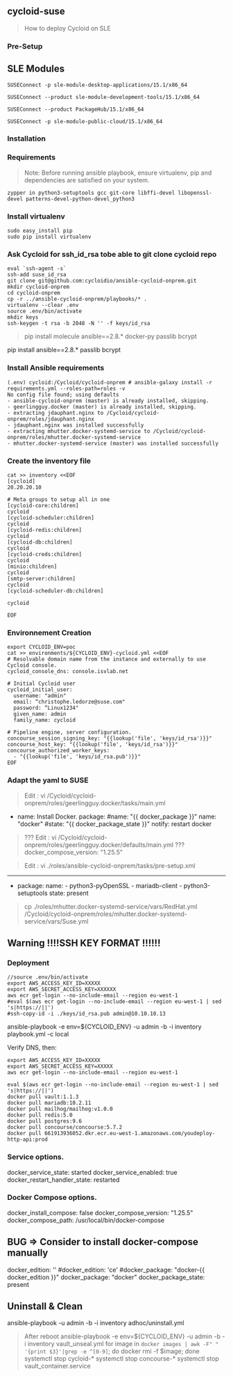 ## cycloid-suse
>How to deploy Cycloid on SLE

### Pre-Setup

SLE Modules
-----------
```
SUSEConnect -p sle-module-desktop-applications/15.1/x86_64

SUSEConnect --product sle-module-development-tools/15.1/x86_64

SUSEConnect --product PackageHub/15.1/x86_64

SUSEConnect -p sle-module-public-cloud/15.1/x86_64
```
### Installation

### Requirements
>Note: Before running ansible playbook, ensure virtualenv, pip and dependencies are satisfied on your system.

```
zypper in python3-setuptools gcc git-core libffi-devel libopenssl-devel patterns-devel-python-devel_python3 
```

### Install virtualenv
```
sudo easy_install pip
sudo pip install virtualenv
```
### Ask Cycloid for ssh_id_rsa tobe able to git clone cycloid repo 
```
eval `ssh-agent -s`
ssh-add suse_id_rsa
git clone git@github.com:cycloidio/ansible-cycloid-onprem.git
mkdir cycloid-onprem
cd cycloid-onprem
cp -r ../ansible-cycloid-onprem/playbooks/* .
virtualenv --clear .env
source .env/bin/activate
mkdir keys
ssh-keygen -t rsa -b 2048 -N '' -f keys/id_rsa
```
> pip install molecule ansible==2.8.* docker-py passlib bcrypt

pip install ansible==2.8.* passlib bcrypt



### Install Ansible requirements
```
(.env) cycloid:/Cycloid/cycloid-onprem # ansible-galaxy install -r requirements.yml --roles-path=roles -v
No config file found; using defaults
- ansible-cycloid-onprem (master) is already installed, skipping.
- geerlingguy.docker (master) is already installed, skipping.
- extracting jdauphant.nginx to /Cycloid/cycloid-onprem/roles/jdauphant.nginx
- jdauphant.nginx was installed successfully
- extracting mhutter.docker-systemd-service to /Cycloid/cycloid-onprem/roles/mhutter.docker-systemd-service
- mhutter.docker-systemd-service (master) was installed successfully
```
### Create the inventory file
```
cat >> inventory <<EOF
[cycloid]
20.20.20.10

# Meta groups to setup all in one
[cycloid-core:children]
cycloid
[cycloid-scheduler:children]
cycloid
[cycloid-redis:children]
cycloid
[cycloid-db:children]
cycloid
[cycloid-creds:children]
cycloid
[minio:children]
cycloid
[smtp-server:children]
cycloid
[cycloid-scheduler-db:children]

cycloid

EOF
```

### Environnement Creation
```
export CYCLOID_ENV=poc
cat >> environments/${CYCLOID_ENV}-cycloid.yml <<EOF
# Resolvable domain name from the instance and externally to use Cycloid console.
cycloid_console_dns: console.isvlab.net

# Initial Cycloid user
cycloid_initial_user:
  username: "admin"
  email: “christophe.ledorze@suse.com"
  password: “Linux1234"
  given_name: admin
  family_name: cycloid

# Pipeline engine, server configuration.
concourse_session_signing_key: "{{lookup('file', 'keys/id_rsa')}}"
concourse_host_key: "{{lookup('file', 'keys/id_rsa')}}"
concourse_authorized_worker_keys:
  - "{{lookup('file', 'keys/id_rsa.pub')}}"
EOF
```
### Adapt the yaml to SUSE

> Edit : vi /Cycloid/cycloid-onprem/roles/geerlingguy.docker/tasks/main.yml
- name: Install Docker.
  package:
          #name: "{{ docker_package }}"
          name: "docker"
          #state: "{{ docker_package_state }}"
  notify: restart docker

> ??? Edit : vi /Cycloid/cycloid-onprem/roles/geerlingguy.docker/defaults/main.yml
??? docker_compose_version: "1.25.5"

> Edit : vi ./roles/ansible-cycloid-onprem/tasks/pre-setup.xml
---
- package:
    name:
      - python3-pyOpenSSL
      - mariadb-client
      - python3-setuptools
    state: present

> cp ./roles/mhutter.docker-systemd-service/vars/RedHat.yml /Cycloid/cycloid-onprem/roles/mhutter.docker-systemd-service/vars/Suse.yml
 
## Warning !!!!SSH KEY FORMAT !!!!!! 
 
### Deployment 
```
//source .env/bin/activate
export AWS_ACCESS_KEY_ID=XXXXX 
export AWS_SECRET_ACCESS_KEY=XXXXXX
aws ecr get-login --no-include-email --region eu-west-1
#eval $(aws ecr get-login --no-include-email --region eu-west-1 | sed 's|https://||')
#ssh-copy-id -i ./keys/id_rsa.pub admin@10.10.10.13
```



ansible-playbook -e env=${CYCLOID_ENV} -u admin -b -i inventory playbook.yml -c local

Verify DNS, then: 
```
export AWS_ACCESS_KEY_ID=XXXXX
export AWS_SECRET_ACCESS_KEY=XXXXX
aws ecr get-login --no-include-email --region eu-west-1

eval $(aws ecr get-login --no-include-email --region eu-west-1 | sed 's|https://||')
docker pull vault:1.1.3
docker pull mariadb:10.2.11
docker pull mailhog/mailhog:v1.0.0
docker pull redis:5.0
docker pull postgres:9.6
docker pull concourse/concourse:5.7.2
docker pull 661913936052.dkr.ecr.eu-west-1.amazonaws.com/youdeploy-http-api:prod
```
### Service options.
docker_service_state: started
docker_service_enabled: true
docker_restart_handler_state: restarted

### Docker Compose options.
docker_install_compose: false
docker_compose_version: "1.25.5"
docker_compose_path: /usr/local/bin/docker-compose

## BUG => Consider to install docker-compose manually 
docker_edition: ''
#docker_edition: 'ce'
#docker_package: "docker-{{ docker_edition }}"
docker_package: "docker"
docker_package_state: present

## Uninstall & Clean
ansible-playbook -u admin -b -i inventory adhoc/uninstall.yml
> After reboot
ansible-playbook -e env=${CYCLOID_ENV} -u admin -b -i inventory vault_unseal.yml
for image in `docker images | awk -F" " '{print $3}'|grep -e ^[0-9]`; do docker rmi -f $image; done
systemctl stop cycloid-*
systemctl stop concourse-*
systemctl stop vault_container.service
